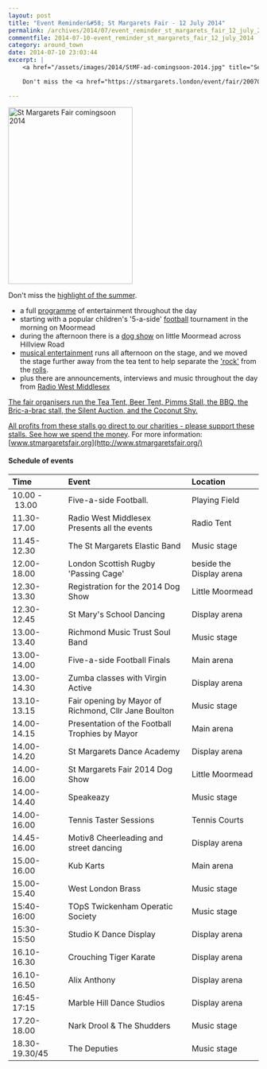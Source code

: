 ```yaml
---
layout: post
title: "Event Reminder&#58; St Margarets Fair - 12 July 2014"
permalink: /archives/2014/07/event_reminder_st_margarets_fair_12_july_2014.html
commentfile: 2014-07-10-event_reminder_st_margarets_fair_12_july_2014
category: around_town
date: 2014-07-10 23:03:44
excerpt: |
    <a href="/assets/images/2014/StMF-ad-comingsoon-2014.jpg" title="See larger version of - St Margarets Fair comingsoon 2014"><img src="/assets/images/2014/StMF-ad-comingsoon-2014_thumb.jpg" width="150" height="214" alt="St Margarets Fair coming soon 2014" class="photo right" /></a>

    Don't miss the <a href="https://stmargarets.london/event/fair/200705144148.">highlight of the summer</a>

---
```


<a href="/assets/images/2014/StMF-ad-comingsoon-2014.jpg" title="See larger version of - St Margarets Fair comingsoon 2014"><img src="/assets/images/2014/StMF-ad-comingsoon-2014_thumb.jpg" width="250" height="356" alt="St Margarets Fair comingsoon 2014" class="photo right" /></a>

Don't miss the [highlight of the summer](/event/fair/200705144148).

- a full <a href="http://www.stmargaretsfair.org/schedule.html">programme</a> of entertainment throughout the day
- starting with a popular children's '5-a-side' <a href="http://www.stmargaretsfair.org/football.html">football</a> tournament in the morning on Moormead
- during the afternoon there is a <a href="http://www.stmargaretsfair.org/dogshow.html">dog show</a> on little Moormead across Hillview Road
- <a href="http://www.stmargaretsfair.org/music.html">musical entertainment</a> runs all afternoon on the stage, and we moved the stage further away from the tea tent to help separate the <a href="http://www.stmargaretsfair.org/music.html">'rock'</a> from the <a href="http://www.stmargaretsfair.org/food.html">rolls</a>.
- plus there are announcements, interviews and music throughout the day from <a href="http://www.radiowestmiddlesex.org.uk/" target="_blank">Radio West Middlesex

The fair organisers run the Tea Tent, Beer Tent, Pimms Stall, the <span class="caps">BBQ, </span>the Bric-a-brac stall, the Silent Auction, and the Coconut Shy.

All profits from these stalls go direct to our charities - please support these stalls. See how we spend the [money](http://www.stmargaretsfair.org/charities.html).
For more information: [www.stmargaretsfair.org](http://www.stmargaretsfair.org/)

#### Schedule of events

| Time               | Event                                                | Location                 |
|:-----|:-----|:-----|
| 10.00&nbsp;- 13.00 | Five-a-side Football.                                | Playing Field            |
| 11.30-17.00        | Radio West Middlesex Presents all the events         | Radio Tent               |
| 11.45-12.30        | The St Margarets Elastic Band                        | Music stage              |
| 12.00-18.00        | London Scottish Rugby 'Passing Cage'                 | beside the Display arena |
| 12.30-13.30        | Registration for the 2014 Dog Show                   | Little Moormead          |
| 12.30-12.45        | St Mary's School Dancing                             | Display arena            |
| 13.00-13.40        | Richmond Music Trust Soul Band                       | Music stage              |
| 13.00-14.00        | Five-a-side Football Finals                          | Main arena               |
| 13.00-14.30        | Zumba classes with Virgin Active                     | Display arena            |
| 13.10-13.15        | Fair opening by Mayor of Richmond, Cllr Jane Boulton | Music stage              |
| 14.00-14.15        | Presentation of the Football Trophies by Mayor       | Main arena               |
| 14.00-14.20        | St Margarets Dance Academy                           | Display arena            |
| 14.00-16.00        | St Margarets Fair 2014 Dog Show                      | Little Moormead          |
| 14.00-14.40        | Speakeazy                                            | Music stage              |
| 14.00-16.00        | Tennis Taster Sessions                               | Tennis Courts            |
| 14.45-16.00        | Motiv8 Cheerleading and street dancing               | Display arena            |
| 15.00-16.00        | Kub Karts                                            | Main arena               |
| 15.00-15.40        | West London Brass                                    | Music stage              |
| 15:40-16:00        | TOpS Twickenham Operatic Society                     | Music stage              |
| 15:30-15:50        | Studio K Dance Display                               | Display arena            |
| 16.10-16.30        | Crouching Tiger Karate                               | Display arena            |
| 16.10-16.50        | Alix Anthony                                         | Display arena            |
| 16:45-17:15        | Marble Hill Dance Studios                            | Display arena            |
| 17.20-18.00        | Nark Drool & The Shudders                            | Music stage              |
| 18.30-19.30/45     | The Deputies                                         | Music stage              |
